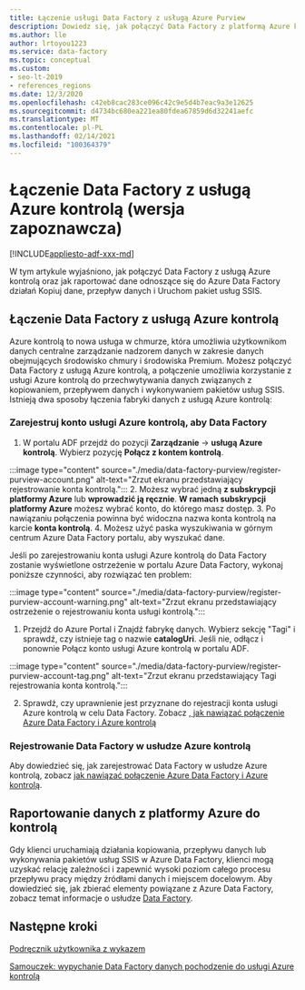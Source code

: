 ```yaml
---
title: Łączenie usługi Data Factory z usługą Azure Purview
description: Dowiedz się, jak połączyć Data Factory z platformą Azure kontrolą
ms.author: lle
author: lrtoyou1223
ms.service: data-factory
ms.topic: conceptual
ms.custom:
- seo-lt-2019
- references_regions
ms.date: 12/3/2020
ms.openlocfilehash: c42eb8cac283ce096c42c9e5d4b7eac9a3e12625
ms.sourcegitcommit: d4734bc680ea221ea80fdea67859d6d32241aefc
ms.translationtype: MT
ms.contentlocale: pl-PL
ms.lasthandoff: 02/14/2021
ms.locfileid: "100364379"
---
```

# <a name="connect-data-factory-to-azure-purview-preview"></a>Łączenie Data Factory z usługą Azure kontrolą (wersja zapoznawcza)
[!INCLUDE[appliesto-adf-xxx-md](includes/appliesto-adf-xxx-md.md)]

W tym artykule wyjaśniono, jak połączyć Data Factory z usługą Azure kontrolą oraz jak raportować dane odnoszące się do Azure Data Factory działań Kopiuj dane, przepływ danych i Uruchom pakiet usług SSIS.


## <a name="connect-data-factory-to-azure-purview"></a>Łączenie Data Factory z usługą Azure kontrolą
Azure kontrolą to nowa usługa w chmurze, która umożliwia użytkownikom danych centralne zarządzanie nadzorem danych w zakresie danych obejmujących środowisko chmury i środowiska Premium. Możesz połączyć Data Factory z usługą Azure kontrolą, a połączenie umożliwia korzystanie z usługi Azure kontrolą do przechwytywania danych związanych z kopiowaniem, przepływem danych i wykonywaniem pakietów usług SSIS. Istnieją dwa sposoby łączenia fabryki danych z usługą Azure kontrolą:
### <a name="register-azure-purview-account-to-data-factory"></a>Zarejestruj konto usługi Azure kontrolą, aby Data Factory
1. W portalu ADF przejdź do pozycji **Zarządzanie**  ->  **usługą Azure kontrolą**. Wybierz pozycję **Połącz z kontem kontrolą**. 

:::image type="content" source="./media/data-factory-purview/register-purview-account.png" alt-text="Zrzut ekranu przedstawiający rejestrowanie konta kontrolą.":::
2. Możesz wybrać jedną **z subskrypcji platformy Azure** lub **wprowadzić ją ręcznie**. **W ramach subskrypcji platformy Azure** możesz wybrać konto, do którego masz dostęp. 
3. Po nawiązaniu połączenia powinna być widoczna nazwa konta kontrolą na karcie **konta kontrolą**. 
4. Możesz użyć paska wyszukiwania w górnym centrum Azure Data Factory portalu, aby wyszukać dane. 

Jeśli po zarejestrowaniu konta usługi Azure kontrolą do Data Factory zostanie wyświetlone ostrzeżenie w portalu Azure Data Factory, wykonaj poniższe czynności, aby rozwiązać ten problem:

:::image type="content" source="./media/data-factory-purview/register-purview-account-warning.png" alt-text="Zrzut ekranu przedstawiający ostrzeżenie o rejestrowaniu konta usługi kontrolą.":::

1. Przejdź do Azure Portal i Znajdź fabrykę danych. Wybierz sekcję "Tagi" i sprawdź, czy istnieje tag o nazwie **catalogUri**. Jeśli nie, odłącz i ponownie Połącz konto usługi Azure kontrolą w portalu ADF.

:::image type="content" source="./media/data-factory-purview/register-purview-account-tag.png" alt-text="Zrzut ekranu przedstawiający Tagi rejestrowania konta kontrolą.":::

2. Sprawdź, czy uprawnienie jest przyznane do rejestracji konta usługi Azure kontrolą w celu Data Factory. Zobacz [, jak nawiązać połączenie Azure Data Factory i Azure kontrolą](https://docs.microsoft.com/azure/purview/how-to-link-azure-data-factory#create-new-data-factory-connection)

### <a name="register-data-factory-in-azure-purview"></a>Rejestrowanie Data Factory w usłudze Azure kontrolą
Aby dowiedzieć się, jak zarejestrować Data Factory w usłudze Azure kontrolą, zobacz [jak nawiązać połączenie Azure Data Factory i Azure kontrolą](https://docs.microsoft.com/azure/purview/how-to-link-azure-data-factory). 

## <a name="report-lineage-data-to-azure-purview"></a>Raportowanie danych z platformy Azure do kontrolą
Gdy klienci uruchamiają działania kopiowania, przepływu danych lub wykonywania pakietów usług SSIS w Azure Data Factory, klienci mogą uzyskać relację zależności i zapewnić wysoki poziom całego procesu przepływu pracy między źródłami danych i miejscem docelowym.
Aby dowiedzieć się, jak zbierać elementy powiązane z Azure Data Factory, zobacz temat informacje o usłudze [Data Factory](../purview/how-to-link-azure-data-factory.md#supported-azure-data-factory-activities).

## <a name="next-steps"></a>Następne kroki
[Podręcznik użytkownika z wykazem](../purview/catalog-lineage-user-guide.md)

[Samouczek: wypychanie Data Factory danych pochodzenie do usługi Azure kontrolą](turorial-push-lineage-to-purview.md)